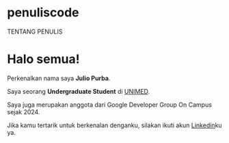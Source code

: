 # penuliscode
TENTANG PENULIS

# Halo semua! 

Perkenalkan nama saya **Julio Purba**.<br>

Saya seorang **Undergraduate Student** di [UNIMED](https://www.unimed.ac.id/).<br>

Saya juga merupakan anggota dari Google Developer Group On Campus sejak 2024.<br>

Jika kamu tertarik untuk berkenalan denganku, silakan ikuti akun [Linkedin](https://www.linkedin.com/in/juliopurba/)ku ya.
